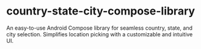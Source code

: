 # country-state-city-compose-library
An easy-to-use Android Compose library for seamless country, state, and city selection. Simplifies location picking with a customizable and intuitive UI.
